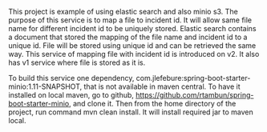 This project is example of using elastic search and also minio s3. The purpose of this service is to map a file to 
incident id. It will allow same file name for different incident id to be uniquely stored. Elastic search contains a 
document that stored the mapping of the file name and incident id to a unique id. File will be stored using unique id and 
can be retrieved the same way. This service of mapping file with incident id is introduced on v2. It also has v1 service 
where file is stored as it is.

To build this service one dependency, com.jlefebure:spring-boot-starter-minio:1.11-SNAPSHOT, that is not available in 
maven central. To have it installed on local maven, go to github, https://github.com/rtambun/spring-boot-starter-minio, 
and clone it. Then from the home directory of the project, run command mvn clean install. It will install required jar 
to maven local.